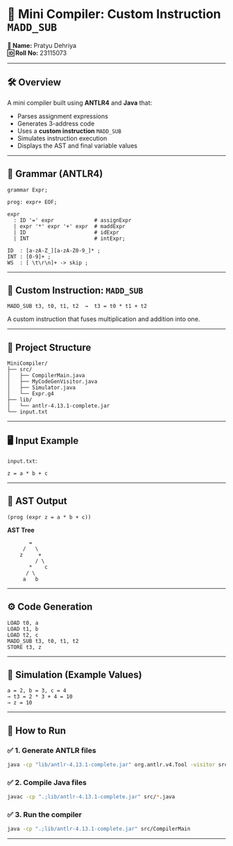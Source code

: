# 🧾 Mini Compiler: Custom Instruction `MADD_SUB`  
**👤 Name:** Pratyu Dehriya  
**🆔 Roll No:** 23115073

---

## 🛠️ Overview  
A mini compiler built using **ANTLR4** and **Java** that:
- Parses assignment expressions
- Generates 3-address code
- Uses a **custom instruction** `MADD_SUB`
- Simulates instruction execution
- Displays the AST and final variable values

---

## 🧠 Grammar (ANTLR4)
```antlr
grammar Expr;

prog: expr+ EOF;

expr
  : ID '=' expr             # assignExpr
  | expr '*' expr '+' expr  # maddExpr
  | ID                      # idExpr
  | INT                     # intExpr;

ID  : [a-zA-Z_][a-zA-Z0-9_]* ;
INT : [0-9]+ ;
WS  : [ \t\r\n]+ -> skip ;
```

---

## 🔧 Custom Instruction: `MADD_SUB`

```
MADD_SUB t3, t0, t1, t2  →  t3 = t0 * t1 + t2
```

A custom instruction that fuses multiplication and addition into one.

---

## 📂 Project Structure
```
MiniCompiler/
├── src/
│   ├── CompilerMain.java
│   ├── MyCodeGenVisitor.java
│   ├── Simulator.java
│   └── Expr.g4
├── lib/
│   └── antlr-4.13.1-complete.jar
└── input.txt
```

---

## 🖥️ Input Example  
`input.txt`:
```
z = a * b + c
```

---

## 🧬 AST Output  
```
(prog (expr z = a * b + c))
```

**AST Tree**  
```
       =
     /   \
    z     +
         / \
       *    c
      / \
     a   b
```

---

## ⚙️ Code Generation  
```
LOAD t0, a  
LOAD t1, b  
LOAD t2, c  
MADD_SUB t3, t0, t1, t2  
STORE t3, z
```

---

## 🧪 Simulation (Example Values)
```
a = 2, b = 3, c = 4  
→ t3 = 2 * 3 + 4 = 10  
→ z = 10
```

---

## 🧰 How to Run

### ✅ 1. Generate ANTLR files  
```bash
java -cp "lib/antlr-4.13.1-complete.jar" org.antlr.v4.Tool -visitor src/Expr.g4
```

### ✅ 2. Compile Java files  
```bash
javac -cp ".;lib/antlr-4.13.1-complete.jar" src/*.java
```

### ✅ 3. Run the compiler  
```bash
java -cp ".;lib/antlr-4.13.1-complete.jar" src/CompilerMain
```

---







